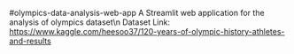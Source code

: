 #olympics-data-analysis-web-app
A Streamlit web application for the analysis of olympics dataset\n
Dataset Link: https://www.kaggle.com/heesoo37/120-years-of-olympic-history-athletes-and-results
